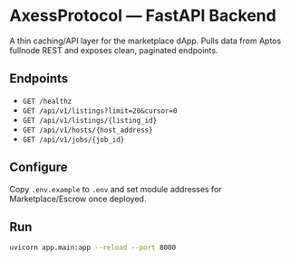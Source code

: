 # AxessProtocol — FastAPI Backend

A thin caching/API layer for the marketplace dApp. Pulls data from Aptos fullnode REST and exposes clean, paginated endpoints.

## Endpoints
- `GET /healthz`
- `GET /api/v1/listings?limit=20&cursor=0`
- `GET /api/v1/listings/{listing_id}`
- `GET /api/v1/hosts/{host_address}`
- `GET /api/v1/jobs/{job_id}`

## Configure
Copy `.env.example` to `.env` and set module addresses for Marketplace/Escrow once deployed.

## Run
```bash
uvicorn app.main:app --reload --port 8000